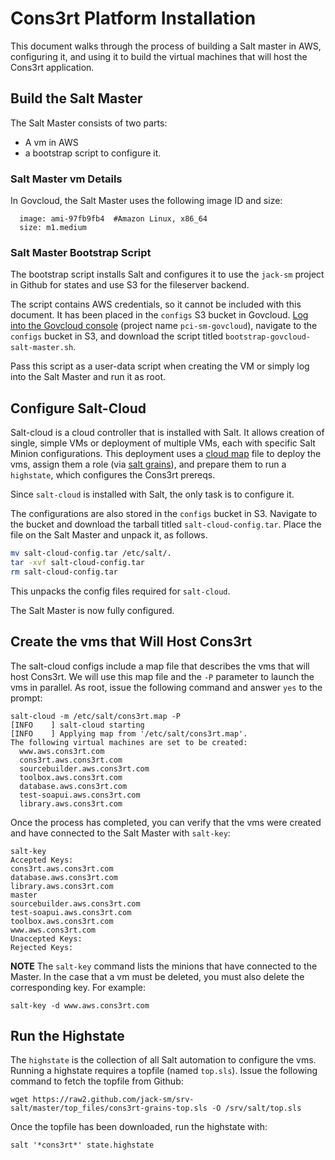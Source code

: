 # Cons3rt Platform Installation

This document walks through the process of building a Salt master in AWS,
configuring it, and using it to build the virtual machines that will host
the Cons3rt application. 

## Build the Salt Master
The Salt Master consists of two parts: 

- A vm in AWS
- a bootstrap script to configure it.

### Salt Master vm Details
In Govcloud, the Salt Master uses the following image ID and size:

```
  image: ami-97fb9fb4  #Amazon Linux, x86_64
  size: m1.medium
```

### Salt Master Bootstrap Script
The bootstrap script installs Salt and configures it to use the `jack-sm` project in Github for states and use S3 for the fileserver backend.

The script contains AWS credentials, so it cannot be included
with this document. It has been placed in the `configs` S3 bucket in
Govcloud. [Log into the Govcloud console](https://signin.amazonaws-us-gov.com) (project name `pci-sm-govcloud`),
navigate to the `configs` bucket in S3, and download the script titled `bootstrap-govcloud-salt-master.sh`.

Pass this script as a user-data script when creating the VM or simply log into the Salt Master and run it as root. 

## Configure Salt-Cloud
Salt-cloud is a cloud controller that is installed with Salt. It allows creation of single, simple VMs or deployment of multiple VMs, each with specific Salt Minion configurations. This deployment uses a [cloud map](http://salt-cloud.readthedocs.org/en/latest/topics/map.html) file to deploy the vms, assign them a role (via [salt grains](http://docs.saltstack.com/topics/targeting/grains.html)), and prepare them to run a `highstate`, which configures the Cons3rt prereqs.


Since `salt-cloud` is installed with Salt, the only task is to configure it.

The configurations are also stored in the `configs` bucket in S3. Navigate to the bucket and download the tarball titled `salt-cloud-config.tar`. Place the file on the Salt Master and unpack it, as follows.

```bash
mv salt-cloud-config.tar /etc/salt/.
tar -xvf salt-cloud-config.tar
rm salt-cloud-config.tar
```

This unpacks the config files required for `salt-cloud`.

The Salt Master is now fully configured.


## Create the vms that Will Host Cons3rt
The salt-cloud configs include a map file that describes the vms that will host Cons3rt. We will use this map file and the `-P` parameter to launch the vms in parallel. As root, issue the following command and answer `yes` to the prompt:

```
salt-cloud -m /etc/salt/cons3rt.map -P
[INFO    ] salt-cloud starting
[INFO    ] Applying map from '/etc/salt/cons3rt.map'.
The following virtual machines are set to be created:
  www.aws.cons3rt.com
  cons3rt.aws.cons3rt.com
  sourcebuilder.aws.cons3rt.com
  toolbox.aws.cons3rt.com
  database.aws.cons3rt.com
  test-soapui.aws.cons3rt.com
  library.aws.cons3rt.com
```

Once the process has completed, you can verify that the vms were created and have connected to the Salt Master with `salt-key`:

```
salt-key 
Accepted Keys:
cons3rt.aws.cons3rt.com
database.aws.cons3rt.com
library.aws.cons3rt.com
master
sourcebuilder.aws.cons3rt.com
test-soapui.aws.cons3rt.com
toolbox.aws.cons3rt.com
www.aws.cons3rt.com
Unaccepted Keys:
Rejected Keys:

```

**NOTE** The `salt-key` command lists the minions that have connected to the Master. In the case that a vm must be deleted, you must also delete the corresponding key. For example:

```
salt-key -d www.aws.cons3rt.com
```

## Run the Highstate
The `highstate` is the collection of all Salt automation to configure the vms. Running a highstate requires a topfile (named `top.sls`). Issue the following command to fetch the topfile from Github:

```
wget https://raw2.github.com/jack-sm/srv-salt/master/top_files/cons3rt-grains-top.sls -O /srv/salt/top.sls
```

Once the topfile has been downloaded, run the highstate with:

```
salt '*cons3rt*' state.highstate
```
